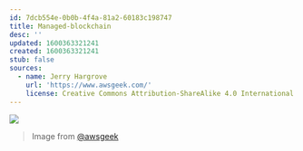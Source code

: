 ```yaml
---
id: 7dcb554e-0b0b-4f4a-81a2-60183c198747
title: Managed-blockchain
desc: ''
updated: 1600363321241
created: 1600363321241
stub: false
sources:
  - name: Jerry Hargrove
    url: 'https://www.awsgeek.com/'
    license: Creative Commons Attribution-ShareAlike 4.0 International License
---
```

![](/assets/images/Amazon-Managed-Blockchain_en.jpg)
> Image from [@awsgeek](https://www.awsgeek.com/Amazon-Managed-Blockchain/)
